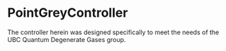 PointGreyController
===================

The controller herein was designed specifically to meet the needs of the UBC Quantum Degenerate Gases group.
